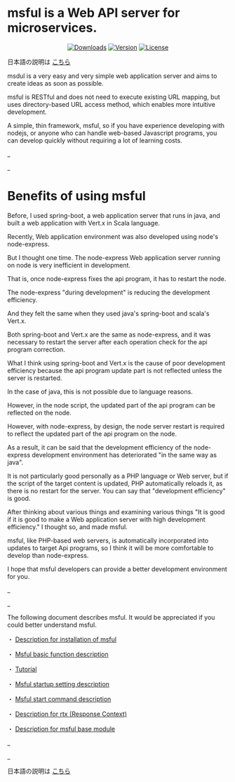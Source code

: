 # msful is a Web API server for microservices.

<p align="center">
  <a href="https://www.npmjs.com/package/msful"><img src="https://img.shields.io/npm/dt/msful.svg" alt="Downloads"></a>
  <a href="https://www.npmjs.com/package/msful"><img src="https://img.shields.io/npm/v/msful.svg" alt="Version"></a>
  <a href="https://www.npmjs.com/package/msful"><img src="https://img.shields.io/npm/l/msful.svg" alt="License"></a>
</p>

日本語の説明は [こちら](https://github.com/maachang/msful/blob/master/README_JP.md)

msdul is a very easy and very simple web application server and aims to create ideas as soon as possible.

msful is RESTful and does not need to execute existing URL mapping, but uses directory-based URL access method, which enables more intuitive development.

A simple, thin framework, msful, so if you have experience developing with nodejs, or anyone who can handle web-based Javascript programs, you can develop quickly without requiring a lot of learning costs.

_

_

# Benefits of using msful

Before, I used spring-boot, a web application server that runs in java, and built a web application with Vert.x in Scala language.

Recently, Web application environment was also developed using node's node-express.

But I thought one time. The node-express Web application server running on node is very inefficient in development.

That is, once node-express fixes the api program, it has to restart the node.

The node-express "during development" is reducing the development efficiency.

And they felt the same when they used java's spring-boot and scala's Vert.x.

Both spring-boot and Vert.x are the same as node-express, and it was necessary to restart the server after each operation check for the api program correction.

What I think using spring-boot and Vert.x is the cause of poor development efficiency because the api program update part is not reflected unless the server is restarted.

In the case of java, this is not possible due to language reasons.

However, in the node script, the updated part of the api program can be reflected on the node.

However, with node-express, by design, the node server restart is required to reflect the updated part of the api program on the node.

As a result, it can be said that the development efficiency of the node-express development environment has deteriorated "in the same way as java".

It is not particularly good personally as a PHP language or Web server, but if the script of the target content is updated, PHP automatically reloads it, as there is no restart for the server. You can say that "development efficiency" is good.

After thinking about various things and examining various things "It is good if it is good to make a Web application server with high development efficiency." I thought so, and made msful.

msful, like PHP-based web servers, is automatically incorporated into updates to target Api programs, so I think it will be more comfortable to develop than node-express.

I hope that msful developers can provide a better development environment for you.

_

_

The following document describes msful. It would be appreciated if you could better understand msful.

・ [Description for installation of msful](https://github.com/maachang/msful/blob/master/docs/ENG/init.md)

・ [Msful basic function description](https://github.com/maachang/msful/blob/master/docs/ENG/next.md)

・ [Tutorial](https://github.com/maachang/msful/blob/master/docs/ENG/tutorial.md)

・ [Msful startup setting description](https://github.com/maachang/msful/blob/master/docs/ENG/startup.md)

・ [Msful start command description](https://github.com/maachang/msful/blob/master/docs/ENG/command.md)

・ [Description for rtx (Response Context)](https://github.com/maachang/msful/blob/master/docs/ENG/rtx.md)

・ [Description for msful base module](https://github.com/maachang/msful/blob/master/docs/ENG/base_mod.md)

_

_

日本語の説明は [こちら](https://github.com/maachang/msful/blob/master/README_JP.md)